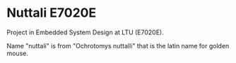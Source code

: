 # Nuttali E7020E

Project in Embedded System Design at LTU (E7020E).

Name "nuttali" is from "Ochrotomys nuttalli" that is the latin name for golden mouse.